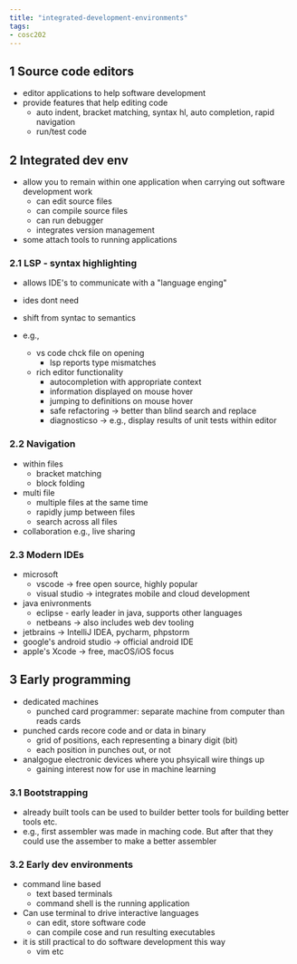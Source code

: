 ```yaml
---
title: "integrated-development-environments"
tags: 
- cosc202
---
```


## 1 Source code editors
- editor applications to help software development
- provide features that help editing code
	- auto indent, bracket matching, syntax hl, auto completion, rapid navigation
	- run/test code

## 2 Integrated dev env
- allow you to remain within one application when carrying out software development work
	- can edit source files
	- can compile source files
	- can run debugger
	- integrates version management
- some attach tools to running applications

### 2.1 LSP - syntax highlighting
- allows IDE's to communicate with a "language enging"
- ides dont need 

- shift from syntac to semantics
- e.g.,
	- vs code chck file on opening
		- lsp reports type mismatches
	- rich editor functionality
		- autocompletion with appropriate context
		- information displayed on mouse hover
		- jumping to definitions on mouse hover
		- safe refactoring -> better than blind search and replace
		- diagnosticso -> e.g., display results of unit tests within editor

### 2.2 Navigation
- within files
	- bracket matching
	- block folding
- multi file
	- multiple files at the same time
	- rapidly jump between files
	- search across all files
- collaboration e.g., live sharing 

### 2.3 Modern IDEs
- microsoft
	- vscode -> free open source, highly popular
	- visual studio -> integrates mobile and cloud development
- java enivronments
	- eclipse - early leader in java, supports other languages
	- netbeans -> also includes web dev tooling
- jetbrains -> IntelliJ IDEA, pycharm, phpstorm
- google's android studio -> official android IDE
- apple's Xcode -> free, macOS/iOS focus

## 3 Early programming
- dedicated machines
	- punched card programmer: separate machine from computer than reads cards
- punched cards recore code and or data in binary
	- grid of positions, each representing a binary digit (bit)
	- each position in punches out, or not
- analgogue electronic devices where you phsyicall wire things up
	- gaining interest now for use in machine learning

### 3.1 Bootstrapping
- already built tools can be used to builder better tools for building better tools etc.
- e.g., first assembler was made in maching code. But after that they could use the assember to make a better assembler

### 3.2 Early dev environments
- command line based
	- text based terminals
	- command shell is the running application
- Can use terminal to drive interactive languages
	- can edit, store software code
	- can compile cose and run resulting executables
- it is still practical to do software development this way
	- vim etc
